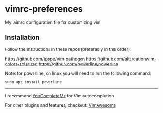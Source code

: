 # vimrc-preferences

My .vimrc configuration file for customizing vim

## Installation

Follow the instructions in these repos (preferably in this order):

https://github.com/tpope/vim-pathogen
https://github.com/altercation/vim-colors-solarized
https://github.com/powerline/powerline

Note: for powerline, on linux you will need to run the following command:

`sudo apt install powerline`

--------

I recommend [YouCompleteMe](http://valloric.github.io/YouCompleteMe/) for Vim autocompletion

For other plugins and features, checkout: [VimAwesome](https://vimawesome.com/) 
